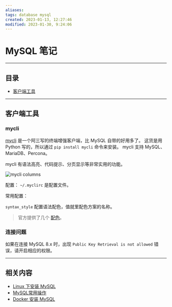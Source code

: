 ```yaml
---
aliases: 
tags: database mysql
created: 2023-01-13, 12:27:46
modified: 2023-01-30, 9:24:06
---
```

# MySQL 笔记

---

## 目录

* [客户端工具](#mysqln_client_tools)
---


## <span id="mysqln_client_tools">客户端工具</span>

### mycli

[mycli](https://www.mycli.net) 是一个阿三写的终端增强客户端，比 MySQL 自带的好用多了。
这货是用 Python 写的，所以通过 `pip install mycli` 命令来安装。
mycli 支持 MySQL、MariaDB、Percona。

mycli 有语法高亮、代码提示、分页显示等非常实用的功能。

![mycli columns](https://www.mycli.net/images/columns.png)


配置：
`~/.myclirc` 是配置文件。

常用配置：

`syntax_style` 配置语法配色，值就里配色方案的名称。
> 官方提供了几个 [配色](https://www.mycli.net/syntax)。


### 连接问题
如果在连接 MySQL 8.x 时，出现 `Public Key Retrieval is not allowed` 错误，请开启相应的权限。 

---



## 相关内容

* [Linux 下安装 MySQL](./linux下安装mysql.md)
* [MySQL常用操作](./MySQL常用操作.md)
* [Docker 安装 MySQL](../Docker/Docker_Note.md#dk_softc_demo_mysql)
